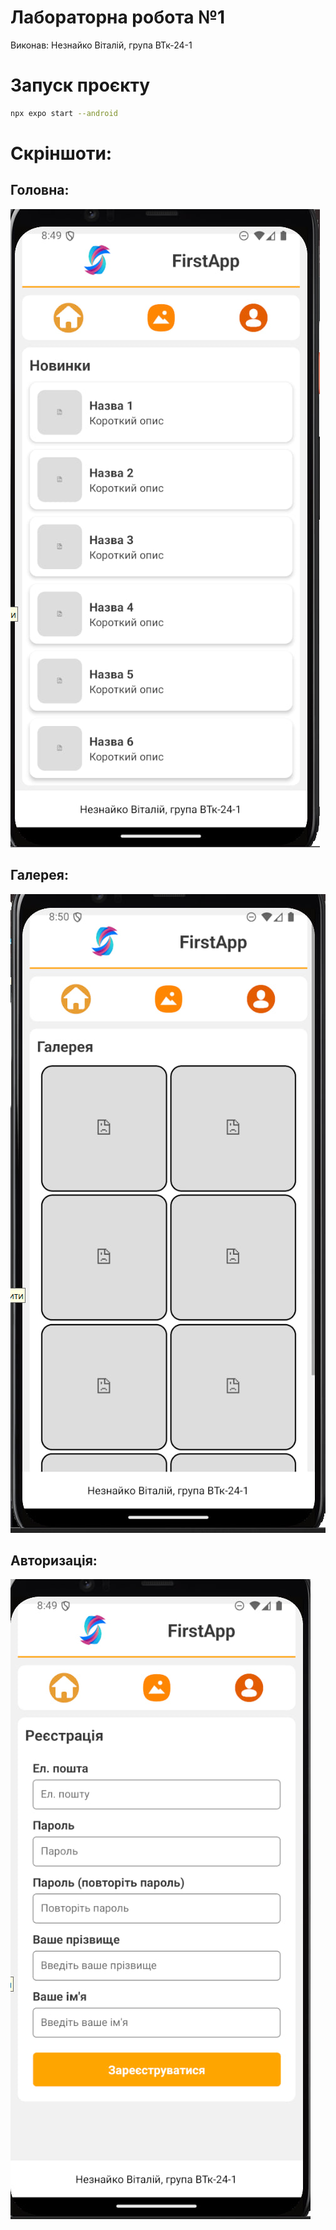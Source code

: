 # Лабораторна робота №1

Виконав: Незнайко Віталій, група ВТк-24-1

# Запуск проєкту

```sh
npx expo start --android
```

# Скріншоти:

## Головна:
![Головна сторінка](assets\screenshots\screen3.jpg)
## Галерея:
![Галерея](assets\screenshots\screen1.jpg)
## Авторизація:
![Авторизація](assets\screenshots\screen2.jpg)


